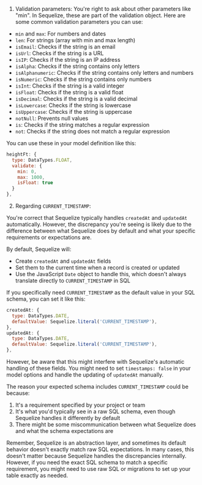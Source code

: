 
1. Validation parameters:
You're right to ask about other parameters like "min". In Sequelize, these are part of the validation object. Here are some common validation parameters you can use:

- `min` and `max`: For numbers and dates
- `len`: For strings (array with min and max length)
- `isEmail`: Checks if the string is an email
- `isUrl`: Checks if the string is a URL
- `isIP`: Checks if the string is an IP address
- `isAlpha`: Checks if the string contains only letters
- `isAlphanumeric`: Checks if the string contains only letters and numbers
- `isNumeric`: Checks if the string contains only numbers
- `isInt`: Checks if the string is a valid integer
- `isFloat`: Checks if the string is a valid float
- `isDecimal`: Checks if the string is a valid decimal
- `isLowercase`: Checks if the string is lowercase
- `isUppercase`: Checks if the string is uppercase
- `notNull`: Prevents null values
- `is`: Checks if the string matches a regular expression
- `not`: Checks if the string does not match a regular expression

You can use these in your model definition like this:

```javascript
heightFt: {
  type: DataTypes.FLOAT,
  validate: {
    min: 0,
    max: 1000,
    isFloat: true
  }
},
```

2. Regarding `CURRENT_TIMESTAMP`:

You're correct that Sequelize typically handles `createdAt` and `updatedAt` automatically. However, the discrepancy you're seeing is likely due to the difference between what Sequelize does by default and what your specific requirements or expectations are.

By default, Sequelize will:
- Create `createdAt` and `updatedAt` fields
- Set them to the current time when a record is created or updated
- Use the JavaScript `Date` object to handle this, which doesn't always translate directly to `CURRENT_TIMESTAMP` in SQL

If you specifically need `CURRENT_TIMESTAMP` as the default value in your SQL schema, you can set it like this:

```javascript
createdAt: {
  type: DataTypes.DATE,
  defaultValue: Sequelize.literal('CURRENT_TIMESTAMP'),
},
updatedAt: {
  type: DataTypes.DATE,
  defaultValue: Sequelize.literal('CURRENT_TIMESTAMP'),
},
```

However, be aware that this might interfere with Sequelize's automatic handling of these fields. You might need to set `timestamps: false` in your model options and handle the updating of `updatedAt` manually.

The reason your expected schema includes `CURRENT_TIMESTAMP` could be because:
1. It's a requirement specified by your project or team
2. It's what you'd typically see in a raw SQL schema, even though Sequelize handles it differently by default
3. There might be some miscommunication between what Sequelize does and what the schema expectations are

Remember, Sequelize is an abstraction layer, and sometimes its default behavior doesn't exactly match raw SQL expectations. In many cases, this doesn't matter because Sequelize handles the discrepancies internally. However, if you need the exact SQL schema to match a specific requirement, you might need to use raw SQL or migrations to set up your table exactly as needed.